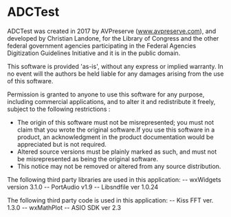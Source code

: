 # ADCTest

ADCTest was created in 2017 by AVPreserve (www.avpreserve.com), and developed by Christian Landone, for the Library of Congress and the other federal government agencies participating in the Federal Agencies Digitization Guidelines Initiative and it is in the public domain.

This software is provided 'as-is', without any express or implied warranty. In no event will the authors be held liable for any damages arising from the use of this software.

Permission is granted to anyone to use this software for any purpose, including commercial applications, and to alter it and redistribute it freely, subject to the following restrictions :
- The origin of this software must not be misrepresented; you must not claim that you wrote the original software.If you use this software in a product, an acknowledgment in the product documentation would be appreciated but is not required.
- Altered source versions must be plainly marked as such, and must not be misrepresented as being the original software.
- This notice may not be removed or altered from any source distribution.

The following third party libraries are used in this application: 
-- wxWidgets version 3.1.0 
-- PortAudio v1.9
-- Libsndfile ver 1.0.24

The following third party code is used in this application: 
-- Kiss FFT ver. 1.3.0 
-- wxMathPlot 
-- ASIO SDK ver 2.3
